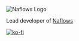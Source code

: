 ![Naflows Logo](https://public.naflows.com/assets/corporate/naflows_full_logotype.png)


Lead developer of [Naflows](https://naflows.com)

[![ko-fi](https://ko-fi.com/img/githubbutton_sm.svg)](https://ko-fi.com/N4N0W3P7P)
